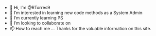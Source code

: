 - 👋 Hi, I’m @RTorres9
- 👀 I’m interested in learning new code methods as a System Admin  
- 🌱 I’m currently learning PS
- 💞️ I’m looking to collaborate on 
- 📫 How to reach me ...
Thanks for the valuable information on this site.

<!---
RTorres9/RTorres9 is a ✨ special ✨ repository because its `README.md` (this file) appears on your GitHub profile.
You can click the Preview link to take a look at your changes.
--->
